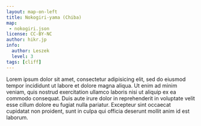 ```yaml
---
layout: map-on-left
title: Nokogiri-yama (Chiba)
map: 
 - nokogiri.json
license: CC-BY-NC
author: hikr.jp
info:
  author: Leszek
  level: 3
tags: [cliff]
---
```


Lorem ipsum dolor sit amet, consectetur adipisicing elit, sed do eiusmod
tempor incididunt ut labore et dolore magna aliqua. Ut enim ad minim veniam,
quis nostrud exercitation ullamco laboris nisi ut aliquip ex ea commodo
consequat. Duis aute irure dolor in reprehenderit in voluptate velit esse
cillum dolore eu fugiat nulla pariatur. Excepteur sint occaecat cupidatat non
proident, sunt in culpa qui officia deserunt mollit anim id est laborum.